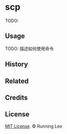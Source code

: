 # scp

TODO:

## Usage

TODO: 描述如何使用命令


## History



## Related



## Credits



## License

[MIT License](https://opensource.org/licenses/mit-license.html). © Running Lee


